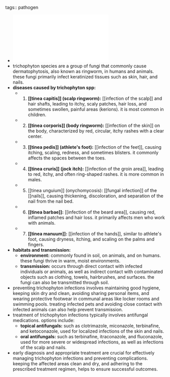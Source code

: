 tags:: pathogen

- ![Trichophyton.pdf](../assets/Trichophyton_1719130225760_0.pdf)
- trichophyton species are a group of fungi that commonly cause dermatophytosis, also known as ringworm, in humans and animals. these fungi primarily infect keratinized tissues such as skin, hair, and nails.
- **diseases caused by trichophyton spp:**
	- 1. **[[tinea capitis]] (scalp ringworm):** [[infection of the scalp]] and hair shafts, leading to itchy, scaly patches, hair loss, and sometimes swollen, painful areas (kerions). it is most common in children.
	- 2. **[[tinea corporis]] (body ringworm):** [[infection of the skin]] on the body, characterized by red, circular, itchy rashes with a clear center.
	- 3. **[[tinea pedis]] (athlete's foot):** [[infection of the feet]], causing itching, scaling, redness, and sometimes blisters. it commonly affects the spaces between the toes.
	- 4. **[[tinea cruris]] (jock itch):** [[infection of the groin area]], leading to red, itchy, and often ring-shaped rashes. it is more common in males.
	- 5. [[tinea unguium]] (onychomycosis): [[fungal infection]] of the [[nails]], causing thickening, discoloration, and separation of the nail from the nail bed.
	- 6. **[[tinea barbae]]:** [[infection of the beard area]], causing red, inflamed patches and hair loss. it primarily affects men who work with animals.
	- 7. **[[tinea manuum]]:** [[infection of the hands]], similar to athlete's foot, causing dryness, itching, and scaling on the palms and fingers.
- **habitats and transmission:**
	- **environment:** commonly found in soil, on animals, and on humans. these fungi thrive in warm, moist environments.
	- **transmission:** occurs through direct contact with infected individuals or animals, as well as indirect contact with contaminated objects such as clothing, towels, hairbrushes, and surfaces. the fungi can also be transmitted through soil.
- preventing trichophyton infections involves maintaining good hygiene, keeping skin dry and clean, avoiding sharing personal items, and wearing protective footwear in communal areas like locker rooms and swimming pools. treating infected pets and avoiding close contact with infected animals can also help prevent transmission.
- treatment of trichophyton infections typically involves antifungal medications. options include:
	- **topical antifungals:** such as clotrimazole, miconazole, terbinafine, and ketoconazole, used for localized infections of the skin and nails.
	- **oral antifungals:** such as terbinafine, itraconazole, and fluconazole, used for more severe or widespread infections, as well as infections of the scalp and nails.
- early diagnosis and appropriate treatment are crucial for effectively managing trichophyton infections and preventing complications. keeping the affected areas clean and dry, and adhering to the prescribed treatment regimen, helps to ensure successful outcomes.